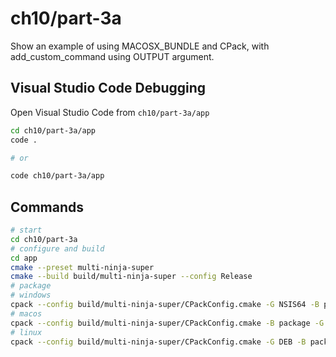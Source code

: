 # ch10/part-3a

Show an example of using MACOSX_BUNDLE and CPack, with add_custom_command using OUTPUT argument.

## Visual Studio Code Debugging

Open Visual Studio Code from `ch10/part-3a/app`

```bash
cd ch10/part-3a/app
code .

# or

code ch10/part-3a/app
```

## Commands

```bash
# start
cd ch10/part-3a
# configure and build
cd app
cmake --preset multi-ninja-super
cmake --build build/multi-ninja-super --config Release
# package
# windows
cpack --config build/multi-ninja-super/CPackConfig.cmake -G NSIS64 -B package
# macos
cpack --config build/multi-ninja-super/CPackConfig.cmake -B package -G DragNDrop
# linux
cpack --config build/multi-ninja-super/CPackConfig.cmake -G DEB -B package
```
